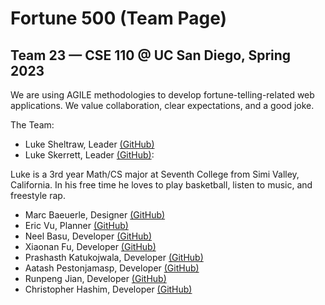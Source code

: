 # Fortune 500 (Team Page)
## Team 23 — CSE 110 @ UC San Diego, Spring 2023

We are using AGILE methodologies to develop fortune-telling-related web applications. We value collaboration, clear expectations, and a good joke.

The Team:
- Luke Sheltraw, Leader [(GitHub)](https://github.com/Luke-Sheltraw)
- Luke Skerrett, Leader [(GitHub)](https://github.com/LukeSkerrett): 

Luke is a 3rd year Math/CS major at Seventh College from Simi Valley, California. In his free time he loves to play basketball, listen to music, and freestyle rap.

- Marc Baeuerle, Designer [(GitHub)](https://github.com/MarcBaeuerle)
- Eric Vu, Planner [(GitHub)](https://github.com/air-wickvu)
- Neel Basu, Developer [(GitHub)](https://github.com/neel-basu)
- Xiaonan Fu, Developer [(GitHub)](https://github.com/XiaonanFu-ucsd)
- Prashasth Katukojwala, Developer [(GitHub)](https://github.com/prashasthk)
- Aatash Pestonjamasp, Developer [(GitHub)](https://github.com/AAP127)
- Runpeng Jian, Developer [(GitHub)](https://github.com/RunpengJ)
- Christopher Hashim, Developer [(GitHub)](https://github.com/chashim39)
